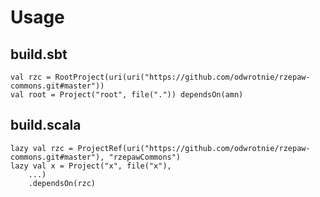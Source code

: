# Usage

## build.sbt

```
val rzc = RootProject(uri(uri("https://github.com/odwrotnie/rzepaw-commons.git#master"))
val root = Project("root", file(".")) dependsOn(amn)
```

## build.scala

```
lazy val rzc = ProjectRef(uri("https://github.com/odwrotnie/rzepaw-commons.git#master"), "rzepawCommons")
lazy val x = Project("x", file("x"),
    ...)
    .dependsOn(rzc)
```

